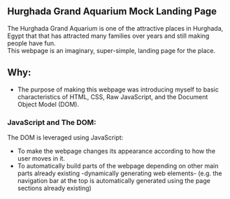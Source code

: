 ## Hurghada Grand Aquarium Mock Landing Page
The Hurghada Grand Aquarium is one of the attractive places in Hurghada, Egypt that that has attracted many families over years and still making people have fun.<br> This webpage is an imaginary, super-simple, landing page for the place.

## Why:
* The purpose of making this webpage was introducing myself to basic characteristics of HTML, CSS, Raw JavaScript, and the Document Object Model (DOM).

### JavaScript and The DOM:
The DOM is leveraged using JavaScript:
* To make the webpage changes its appearance according to how the user moves in it.
* To automatically build parts of the webpage depending on other main parts already existing -dynamically generating web elements- (e.g. the navigation bar at the top is automatically generated using the page sections already existing)

